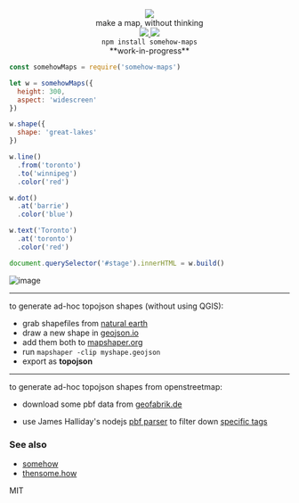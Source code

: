 <div align="center">
  <img src="https://cloud.githubusercontent.com/assets/399657/23590290/ede73772-01aa-11e7-8915-181ef21027bc.png" />
  <div>make a map, without thinking</div>

  <a href="https://npmjs.org/package/somehow-maps">
    <img src="https://img.shields.io/npm/v/somehow-maps.svg?style=flat-square" />
  </a>
  <a href="https://unpkg.com/somehow-maps">
    <img src="https://badge-size.herokuapp.com/spencermountain/somehow/master/builds/somehow-maps.min.js" />
  </a>
</div>

<div align="center">
  <code>npm install somehow-maps</code>
</div>

<div align="center">
**work-in-progress**
</div>

```js
const somehowMaps = require('somehow-maps')

let w = somehowMaps({
  height: 300,
  aspect: 'widescreen'
})

w.shape({
  shape: 'great-lakes'
})

w.line()
  .from('toronto')
  .to('winnipeg')
  .color('red')

w.dot()
  .at('barrie')
  .color('blue')

w.text('Toronto')
  .at('toronto')
  .color('red')

document.querySelector('#stage').innerHTML = w.build()
```

![image](https://user-images.githubusercontent.com/399657/57199810-8cfdfb00-6f51-11e9-8ccd-39e5154e4ebd.png)

---

to generate ad-hoc topojson shapes (without using QGIS):

- grab shapefiles from [natural earth](https://www.naturalearthdata.com/downloads/)
- draw a new shape in [geojson.io](http://geojson.io)
- add them both to [mapshaper.org](https://mapshaper.org/)
- run `mapshaper -clip myshape.geojson`
- export as **topojson**

---

to generate ad-hoc topojson shapes from openstreetmap:

- download some pbf data from [geofabrik.de](http://download.geofabrik.de/)

- use James Halliday's nodejs [pbf parser](https://github.com/substack/osm-pbf-parser) to filter down [specific tags](https://wiki.openstreetmap.org/wiki/Key:amenity)

### See also

- [somehow](https://github.com/spencermountain/somehow)
- [thensome.how](https://thensome.how)

MIT
